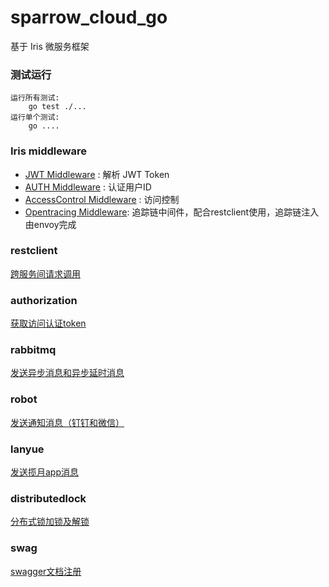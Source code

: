 # sparrow_cloud_go
基于 Iris 微服务框架

### 测试运行 ###

    运行所有测试:
        go test ./...
    运行单个测试:
        go ....

### Iris middleware ###

* [JWT Middleware](/middleware/jwt/README.md) : 解析 JWT Token
* [AUTH Middleware](/middleware/auth/README.md) : 认证用户ID
* [AccessControl Middleware](/middleware/accesscontrol/README.md) : 访问控制
* [Opentracing Middleware](/middleware/opentracing/README.md): 追踪链中间件，配合restclient使用，追踪链注入由envoy完成

### restclient ###

[跨服务间请求调用](/restclient/README.md)

### authorization ###

[获取访问认证token](/authorization/README.md)

### rabbitmq ###

[发送异步消息和异步延时消息](/rabbitmq/README.md)

### robot ###

[发送通知消息（钉钉和微信）](/robot/README.md)

### lanyue ###

[发送揽月app消息](/lanyue/README.md)

### distributedlock ###

[分布式锁加锁及解锁](/distributedlock/README.md)

### swag ###

[swagger文档注册](/swag/README.md)